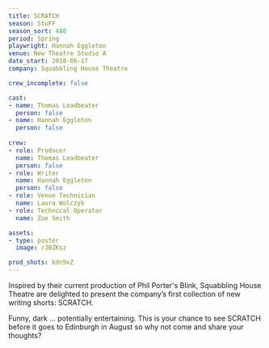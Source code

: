 ```yaml
---
title: SCRATCH
season: StuFF
season_sort: 480
period: Spring
playwright: Hannah Eggleton
venue: New Theatre Studio A
date_start: 2018-06-17
company: Squabbling House Theatre

crew_incomplete: false

cast:
- name: Thomas Leadbeater 
  person: false 
- name: Hannah Eggleton
  person: false 
  
crew:
- role: Producer 
  name: Thomas Leadbeater 
  person: false 
- role: Writer 
  name: Hannah Eggleton
  person: false 
- role: Venue Technician
  name: Laura Wolczyk
- role: Technical Operator 
  name: Zoe Smith

assets:
- type: poster
  image: rJBZKsz

prod_shots: kdn9xZ
---
```


Inspired by their current production of Phil Porter's Blink, Squabbling House Theatre are delighted to present the company’s first collection of new writing shorts: SCRATCH.

Funny, dark ... potentially entertaining. This is your chance to see SCRATCH before it goes to Edinburgh in August so why not come and share your thoughts?
